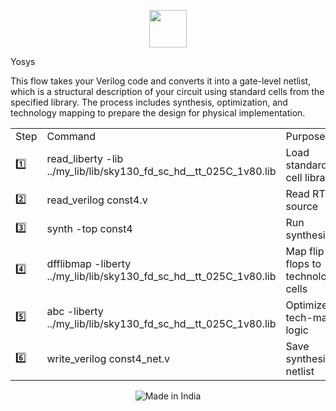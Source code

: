 <p align="center">
  <img src="https://img.icons8.com/color/452/india.png" width="60"/>
  <br/>
</p>

Yosys 




This flow takes your Verilog code and converts it into a gate-level netlist, which is a structural description of your circuit using standard cells from the specified library. The process includes synthesis, optimization, and technology mapping to prepare the design for physical implementation.

<table>
  <tr>
    <td>Step</td>
    <td>Command</td>
    <td>Purpose</td>
  </tr>
  <tr>
    <td>1️⃣</td>
    <td>read_liberty -lib ../my_lib/lib/sky130_fd_sc_hd__tt_025C_1v80.lib</td>
    <td>Load standard-cell library</td>
  </tr>
  <tr>
    <td>2️⃣</td>
    <td>read_verilog const4.v</td>
    <td>Read RTL source</td>
  </tr>
  <tr>
    <td>3️⃣</td>
    <td>synth -top const4</td>
    <td>Run synthesis</td>
  </tr>
  <tr>
    <td>4️⃣</td>
    <td>dfflibmap -liberty ../my_lib/lib/sky130_fd_sc_hd__tt_025C_1v80.lib</td>
    <td>Map flip-flops to technology cells</td>
  </tr>
  <tr>
    <td>5️⃣</td>
    <td>abc -liberty ../my_lib/lib/sky130_fd_sc_hd__tt_025C_1v80.lib</td>
    <td>Optimize & tech-map logic</td>
  </tr>
  <tr>
    <td>6️⃣</td>
    <td>write_verilog const4_net.v</td>
    <td>Save synthesized netlist</td>
  </tr>
</table>


 <p align="center">
  <img src="https://img.shields.io/badge/Made%20in-India-FF9933?style=for-the-badge&logo=india&logoColor=white" alt="Made in India"/>
</p>
